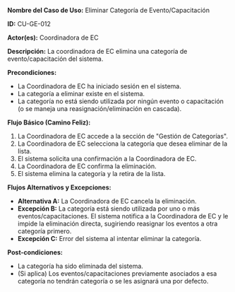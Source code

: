 **Nombre del Caso de Uso:** Eliminar Categoría de Evento/Capacitación

**ID:** CU-GE-012

**Actor(es):** Coordinadora de EC

**Descripción:** La coordinadora de EC elimina una categoría de evento/capacitación del sistema.

**Precondiciones:**

* La Coordinadora de EC ha iniciado sesión en el sistema.
* La categoría a eliminar existe en el sistema.
* La categoría no está siendo utilizada por ningún evento o capacitación (o se maneja una reasignación/eliminación en cascada).

**Flujo Básico (Camino Feliz):**

1. La Coordinadora de EC accede a la sección de "Gestión de Categorías".
2. La Coordinadora de EC selecciona la categoría que desea eliminar de la lista.
3. El sistema solicita una confirmación a la Coordinadora de EC.
4. La Coordinadora de EC confirma la eliminación.
5. El sistema elimina la categoría y la retira de la lista.

**Flujos Alternativos y Excepciones:**

* **Alternativa A:** La Coordinadora de EC cancela la eliminación.
* **Excepción B:** La categoría está siendo utilizada por uno o más eventos/capacitaciones. El sistema notifica a la Coordinadora de EC y le impide la eliminación directa, sugiriendo reasignar los eventos a otra categoría primero.
* **Excepción C:** Error del sistema al intentar eliminar la categoría.

**Post-condiciones:**

* La categoría ha sido eliminada del sistema.
* (Si aplica) Los eventos/capacitaciones previamente asociados a esa categoría no tendrán categoría o se les asignará una por defecto.